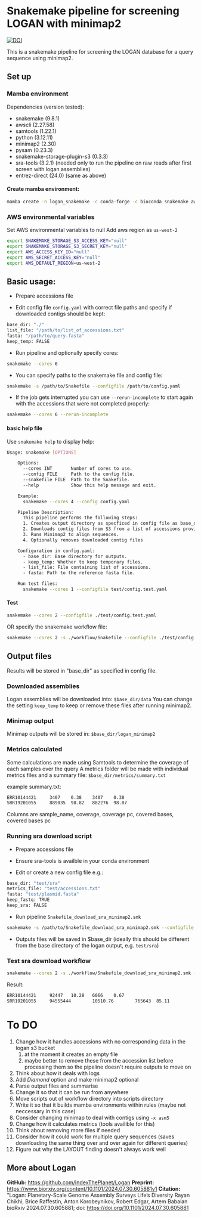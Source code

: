 # Snakemake pipeline for screening LOGAN with minimap2
[![DOI](https://zenodo.org/badge/843377272.svg)](https://doi.org/10.5281/zenodo.16418927)

This is a snakemake pipeline for screening the LOGAN database for a query sequence using minimap2.

## Set up 
### Mamba environment

Dependencies (version tested):

- snakemake (9.8.1)
- awscli (2.27.58)
- samtools (1.22.1)
- python (3.12.11)
- minimap2 (2.30)
- pysam (0.23.3)
- snakemake-storage-plugin-s3 (0.3.3)
- sra-tools (3.2.1) (needed only to run the pipeline on raw reads after first screen with logan assemblies)
- entrez-direct (24.0) (same as above)

#### Create mamba environment:

``` bash
mamba create -n logan_snakemake -c conda-forge -c bioconda snakemake awscli minimap2 samtools snakemake-storage-plugin-s3 pysam sra-tools entrez-direct
```

### AWS environmental variables

Set AWS environmental variables to null
Add aws region as `us-west-2`

``` bash
export SNAKEMAKE_STORAGE_S3_ACCESS_KEY="null"
export SNAKEMAKE_STORAGE_S3_SECRET_KEY="null"
export AWS_ACCESS_KEY_ID="null"
export AWS_SECRET_ACCESS_KEY="null"
export AWS_DEFAULT_REGION=us-west-2
```

## Basic usage:

- Prepare accessions file 

- Edit config file `config.yaml` with correct file paths and specify if downloaded contigs should be kept:

``` bash
base_dir: "./"
list_file: "/path/to/list_of_accessions.txt"
fasta: "/path/to/query.fasta"
keep_temp: FALSE
```

- Run pipeline and optionally specify cores:

``` bash
snakemake --cores 6
```

- You can specify paths to the snakemake file and config file:

``` bash
snakemake -s /path/to/Snakefile --configfile /path/to/config.yaml
```

- If the job gets interrupted you can use `--rerun-incomplete` to start again with the accessions that were not completed properly:

``` bash
snakemake --cores 6 --rerun-incomplete
```

#### basic help file 

Use `snakemake help` to display help:

```bash 
Usage: snakemake [OPTIONS]

    Options:
      --cores INT       Number of cores to use.
      --config FILE     Path to the config file.
      --snakefile FILE  Path to the Snakefile.
      --help            Show this help message and exit.

    Example:
      snakemake --cores 4 --config config.yaml

    Pipeline Description:
      This pipeline performs the following steps:
      1. Creates output directory as specficed in config file as base_dir.
      2. Downloads contig files from S3 from a list of accessions provided.
      3. Runs Minimap2 to align sequences.
      4. Optionally removes downloaded contig files

    Configuration in config.yaml:
      - base_dir: Base directory for outputs.
      - keep_temp: Whether to keep temporary files.
      - list_file: File containing list of accessions.
      - fasta: Path to the reference fasta file.

    Run test files:
      snakemake --cores 1 --configfile test/config.test.yaml
```

#### Test

```bash
snakemake --cores 2 --configfile ./test/config.test.yaml 
```
OR specify the snakemake workflow file:
```bash
snakemake --cores 2 -s ./workflow/Snakefile --configfile ./test/config.test.yaml  
```

## Output files

Results will be stored in "base_dir" as specified in config file.

### Downloaded assemblies
Logan assemblies will be downloaded into:
`$base_dir/data`
You can change the setting `keep_temp` to keep or remove these files after running minimap2.

### Minimap output
Minimap outputs will be stored in: 
`$base_dir/logan_minimap2`

### Metrics calculated
Some calculations are made using Samtools to determine the coverage of each samples over the query
A metrics folder will be made with individual metrics files and a summary file:
 `$base_dir/metrics/summary.txt`

example summary.txt:
``` bash
ERR10144421     3407    0.38    3407    0.38
SRR19201055     889035  98.82   882276  98.07
```

Columns are sample_name, coverage, coverage pc, covered bases, covered bases pc 

### Running sra download script

- Prepare accessions file 

- Ensure sra-tools is availble in your conda environment

- Edit or create a new config file e.g.:
``` bash
base_dir: "test/sra"
metrics_file: "test/accessions.txt"
fasta: "test/plasmid.fasta"
keep_fastq: TRUE
keep_sra: FALSE
```

- Run pipeline `Snakefile_download_sra_minimap2.smk`

``` bash
snakemake -s /path/to/Snakefile_download_sra_minimap2.smk --configfile /path/to/config.yaml
```

- Outputs files will be saved in $base_dir (ideally this should be different from the base directory of the logan output, e.g. `test/sra`)

### Test sra download workflow

``` bash 
snakemake --cores 2 -s ./workflow/Snakefile_download_sra_minimap2.smk --configfile ./test/config.test_sra.yaml 
```

Result:
``` bash
ERR10144421     92447   10.28   6066    0.67
SRR19201055     94555444        10510.76        765643  85.11
```

# To DO

1. Change how it handles accessions with no corresponding data in the logan s3 bucket
   1. at the moment it creates an empty file
   2. maybe better to remove these from the accession list before processing them so the pipeline doesn't require outputs to move on
2. Think about how it deals with logs
3. Add *Diamond* option and make minimap2 optional
4. Parse output files and summarise
5. Change it so that it can be run from anywhere
6. Move scripts out of workflow directory into scripts directory
7. Write it so that it builds mamba environments within rules (maybe not neccessary in this case)
8. Consider changing minimap to deal with contigs using `-x asm5`
9. Change how it calculates metrics (tools availible for this)
10. Think about removing more files if needed
11. Consider how it could work for multiple query sequences (saves downloading the same thing over and over again for different queries)
12. Figure out why the LAYOUT finding doesn't always work well

## More about Logan
**GitHub:** https://github.com/IndexThePlanet/Logan
**Preprint:** https://www.biorxiv.org/content/10.1101/2024.07.30.605881v1
**Citation:** "Logan: Planetary-Scale Genome Assembly Surveys Life’s Diversity
Rayan Chikhi, Brice Raffestin, Anton Korobeynikov, Robert Edgar, Artem Babaian
bioRxiv 2024.07.30.605881; doi: https://doi.org/10.1101/2024.07.30.605881
